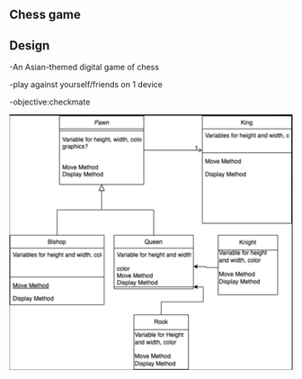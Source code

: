 ## Chess game

## Design

-An Asian-themed digital game of chess

-play against yourself/friends on 1 device

-objective:checkmate

![Class Diagram](https://github.com/RobertBu1/Games/blob/main/images/Screen%20Shot%202023-02-28%20at%209.20.18%20AM.png)
